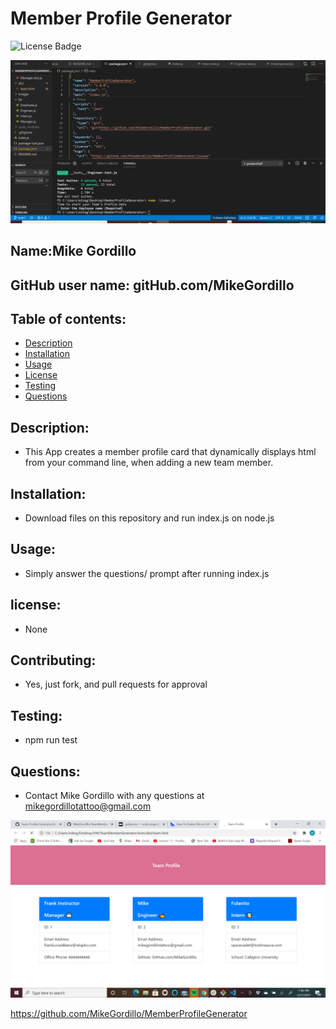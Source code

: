 # Member Profile Generator
![License Badge](https://img.shields.io/static/v1?label=License&message=None&color=blue)

![video](./Images/MemberProfileGenerator.gif)

        
## Name:Mike Gordillo
## GitHub user name: gitHub.com/MikeGordillo

## Table of contents:  
* [Description](#description)
* [Installation](#Installation)
* [Usage](#usage)
* [License](#license)
* [Testing](#testing)
* [Questions](#questions)
        
## Description:
* This App creates a member profile card that dynamically displays html from your command line, when adding a new team member.
## Installation:
* Download files on this repository and run index.js on node.js
## Usage:
* Simply answer the questions/ prompt after running index.js
## license:
* None
        
## Contributing:
* Yes, just fork, and pull requests for approval
## Testing:
* npm run test
## Questions:
* Contact Mike Gordillo with any questions at mikegordillotattoo@gmail.com

![screenshot](./Images/shotz.png)

https://github.com/MikeGordillo/MemberProfileGenerator

      